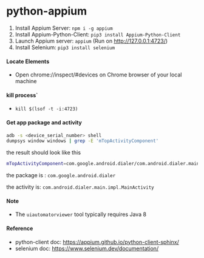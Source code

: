 # python-appium

1. Install Appium Server: `npm i -g appium`
2. Install Appium-Python-Client: `pip3 install Appium-Python-Client`
3. Launch Appium server: `appium` (Run on http://127.0.0.1:4723/)
4. Install Selenium: `pip3 install selenium` 


#### Locate Elements
- Open chrome://inspect/#devices on Chrome browser of your local machine

#### kill process`
- `kill $(lsof -t -i:4723)`

#### Get app package and activity
```bash
adb -s <device_serial_number> shell 
dumpsys window windows | grep -E 'mTopActivityComponent'
```
the result should look like this
```bash
mTopActivityComponent=com.google.android.dialer/com.android.dialer.main.impl.MainActivity
```
the package is : `com.google.android.dialer`

the activity is: `com.android.dialer.main.impl.MainActivity`

#### Note
- The `uiautomatorviewer` tool typically requires Java 8

#### Reference
- python-client doc: https://appium.github.io/python-client-sphinx/
- selenium doc: https://www.selenium.dev/documentation/
